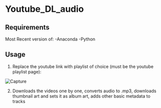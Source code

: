 # Youtube_DL_audio

## Requirements

Most Recent version of:
-Anaconda
-Python

## Usage

1. Replace the youtube link with playlist of choice (must be the youtube playlist page):

![Capture](https://user-images.githubusercontent.com/61327177/108755945-84ebc280-750d-11eb-9a3c-e96ea5b02901.PNG)

2. Downloads the videos one by one, converts audio to .mp3, downloads thumbnail art and sets it as album art, adds other basic metadata to tracks
